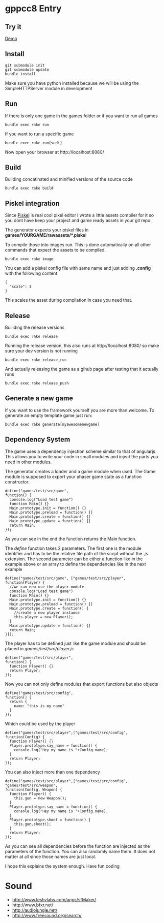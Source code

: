 # gppcc8 Entry

## Try it
[Demo](http://suddani.github.io/phaser_mini_games/)

## Install
```
git submodule init
git submodule update
bundle install
```
Make sure you have python installed because we will be using the SimpleHTTPServer module in development

## Run

If there is only one game in the games folder or if you want to run all games
```
bundle exec rake run
```

If you want to run a specific game
```
bundle exec rake run[sudi]
```

Now open your browser at http://localhost:8080/

## Build
Building concatinated and minified versions of the source code
```
bundle exec rake build
```

## Piskel integration
Since [Piskel](http://www.piskelapp.com/) is real cool pixel editor i wrote a little assets compiler for it so you dont have keep your project and game ready assets in your git repo.

The generator expects your piskel files in **games/YOURGAME/rawassets/*.piskel**

To compile those into images run. This is done automatically on all other commands that expect the assets to be compiled.
```
bundle exec rake image
```
You can add a piskel config file with same name and just adding **.config** with the following content
```
{
  "scale": 3
}
```
This scales the asset during compilation in case you need that.

## Release
Builiding the release versions
```
bundle exec rake release
```
Running the release version, this also runs at http://localhost:8080/ so make sure your dev version is not running
```
bundle exec rake release_run
```
And actually releasing the game as a gihub page after testing that it actually runs
```
bundle exec rake release_push
```

## Generate a new game
If you want to use the framework yourself you are more than welcome. To generate an empty template game just run:
```
bundle exec rake generate[myawesomenewgame]
```

## Dependency System
The game uses a dependency injection scheme similar to that of angularjs. This allows you to write your code in small modules and inject the parts you need in other modules.

The generator creates a loader and a game module when used. The Game module is supposed to export your phaser game state as a function constructor.

```
define("games/test/src/game",
function() {
  console.log("Load test game")
  function Main() {}
  Main.prototype.init = function() {}
  Main.prototype.preload = function() {}
  Main.prototype.create = function() {}
  Main.prototype.update = function() {}
  return Main;
});
```
As you can see in the end the function returns the Main function.

The *define* function takes 2 parameters. The first one is the module identifier and has to be the relative file path of the script without the *.js* extension. The second parameter can be either a function like in the example above or an array to define the dependencies like in the next example
```
define("games/test/src/game", ["games/test/src/player",
function(Player) {
  //we can now use the player module
  console.log("Load test game")
  function Main() {}
  Main.prototype.init = function() {}
  Main.prototype.preload = function() {}
  Main.prototype.create = function() {
    //create a new player instance
    this.player = new Player();
  }
  Main.prototype.update = function() {}
  return Main;
}]);
```
The player has to be defined just like the game module and should be placed in *games/test/src/player.js*
```
define("games/test/src/player",
function() {
  function Player() {}
  return Player;
});
```
Now you can not only define modules that export functions but also objects
```
define("games/test/src/config",
function() {
  return {
    name: "this is my name"
  }
});
```
Which could be used by the player
```
define("games/test/src/player",["games/test/src/config",
function(Config) {
  function Player() {}
  Player.prototype.say_name = function() {
    console.log("Hey my name is "+Config.name);
  }
  return Player;
});
```
You can also inject more than one dependency
```
define("games/test/src/player",["games/test/src/config", "games/test/src/weapon",
function(Config, Weapon) {
  function Player() {
    this.gun = new Weapon();
  }
  Player.prototype.say_name = function() {
    console.log("Hey my name is "+Config.name);
  }
  Player.prototype.shoot = function() {
    this.gun.shoot();
  }
  return Player;
});
```
As you can see all dependencies before the function are injected as the parameters of the function. You can also randomly name them. It does not matter at all since those names are just local.

I hope this explains the system enough. Have fun coding


# Sound
- http://www.leshylabs.com/apps/sfMaker/
- http://www.bfxr.net/
- http://audiojungle.net/
- http://www.freesound.org/search/
